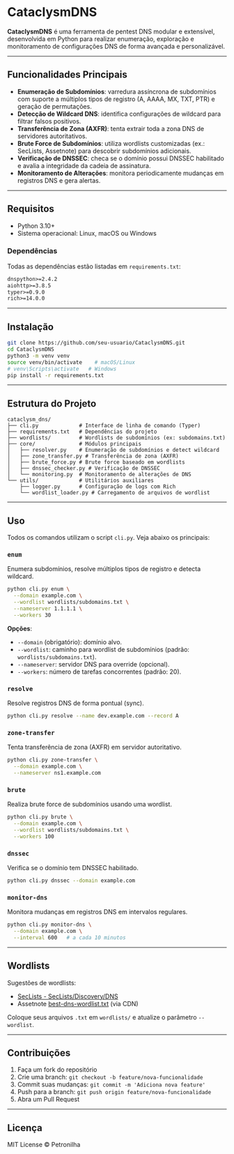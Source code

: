# CataclysmDNS

**CataclysmDNS** é uma ferramenta de pentest DNS modular e extensível, desenvolvida em Python para realizar enumeração, exploração e monitoramento de configurações DNS de forma avançada e personalizável.

---

## Funcionalidades Principais

- **Enumeração de Subdomínios**: varredura assíncrona de subdomínios com suporte a múltiplos tipos de registro (A, AAAA, MX, TXT, PTR) e geração de permutações.
- **Detecção de Wildcard DNS**: identifica configurações de wildcard para filtrar falsos positivos.
- **Transferência de Zona (AXFR)**: tenta extrair toda a zona DNS de servidores autoritativos.
- **Brute Force de Subdomínios**: utiliza wordlists customizadas (ex.: SecLists, Assetnote) para descobrir subdomínios adicionais.
- **Verificação de DNSSEC**: checa se o domínio possui DNSSEC habilitado e avalia a integridade da cadeia de assinatura.
- **Monitoramento de Alterações**: monitora periodicamente mudanças em registros DNS e gera alertas.

---

## Requisitos

- Python 3.10+
- Sistema operacional: Linux, macOS ou Windows

### Dependências

Todas as dependências estão listadas em `requirements.txt`:

```txt
dnspython>=2.4.2
aiohttp>=3.8.5
typer>=0.9.0
rich>=14.0.0
```

---

## Instalação

```bash
git clone https://github.com/seu-usuario/CataclysmDNS.git
cd CataclysmDNS
python3 -m venv venv
source venv/bin/activate    # macOS/Linux
# venv\Scripts\activate   # Windows
pip install -r requirements.txt
```

---

## Estrutura do Projeto

```
cataclysm_dns/
├── cli.py             # Interface de linha de comando (Typer)
├── requirements.txt   # Dependências do projeto
├── wordlists/         # Wordlists de subdomínios (ex: subdomains.txt)
├── core/              # Módulos principais
│   ├── resolver.py    # Enumeração de subdomínios e detect wildcard
│   ├── zone_transfer.py # Transferência de zona (AXFR)
│   ├── brute_force.py # Brute force baseado em wordlists
│   ├── dnssec_checker.py # Verificação de DNSSEC
│   └── monitoring.py  # Monitoramento de alterações de DNS
└── utils/             # Utilitários auxiliares
    ├── logger.py      # Configuração de logs com Rich
    └── wordlist_loader.py # Carregamento de arquivos de wordlist
```

---

## Uso

Todos os comandos utilizam o script `cli.py`. Veja abaixo os principais:

### `enum`

Enumera subdomínios, resolve múltiplos tipos de registro e detecta wildcard.

```bash
python cli.py enum \
  --domain example.com \
  --wordlist wordlists/subdomains.txt \
  --nameserver 1.1.1.1 \
  --workers 30
```

**Opções**:

- `--domain` (obrigatório): domínio alvo.
- `--wordlist`: caminho para wordlist de subdomínios (padrão: `wordlists/subdomains.txt`).
- `--nameserver`: servidor DNS para override (opcional).
- `--workers`: número de tarefas concorrentes (padrão: 20).

### `resolve`

Resolve registros DNS de forma pontual (sync).

```bash
python cli.py resolve --name dev.example.com --record A
```

### `zone-transfer`

Tenta transferência de zona (AXFR) em servidor autoritativo.

```bash
python cli.py zone-transfer \
  --domain example.com \
  --nameserver ns1.example.com
```

### `brute`

Realiza brute force de subdomínios usando uma wordlist.

```bash
python cli.py brute \
  --domain example.com \
  --wordlist wordlists/subdomains.txt \
  --workers 100
```

### `dnssec`

Verifica se o domínio tem DNSSEC habilitado.

```bash
python cli.py dnssec --domain example.com
```

### `monitor-dns`

Monitora mudanças em registros DNS em intervalos regulares.

```bash
python cli.py monitor-dns \
  --domain example.com \
  --interval 600   # a cada 10 minutos
```

---

## Wordlists

Sugestões de wordlists:

- [SecLists - SecLists/Discovery/DNS](https://github.com/danielmiessler/SecLists/tree/master/Discovery/DNS)
- Assetnote [best-dns-wordlist.txt](https://wordlists-cdn.assetnote.io/data/) (via CDN)

Coloque seus arquivos `.txt` em `wordlists/` e atualize o parâmetro `--wordlist`.

---

## Contribuições

1. Faça um fork do repositório
2. Crie uma branch: `git checkout -b feature/nova-funcionalidade`
3. Commit suas mudanças: `git commit -m 'Adiciona nova feature'`
4. Push para a branch: `git push origin feature/nova-funcionalidade`
5. Abra um Pull Request

---

## Licença

MIT License © Petronilha